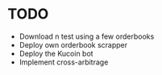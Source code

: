 # TODO

- Download n test using a few orderbooks
- Deploy own orderbook scrapper
- Deploy the Kucoin bot
- Implement cross-arbitrage